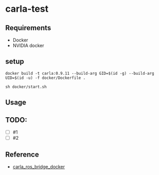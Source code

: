 # carla-test

## Requirements
- Docker
- NVIDIA docker

## setup

```
docker build -t carla:0.9.11 --build-arg GID=$(id -g) --build-arg UID=$(id -u) -f docker/Dockerfile .

sh docker/start.sh
```


## Usage


## TODO:
- [ ] #1
- [ ] #2

## Reference
- [carla_ros_bridge_docker](https://github.com/atinfinity/carla_ros_bridge_docker)
